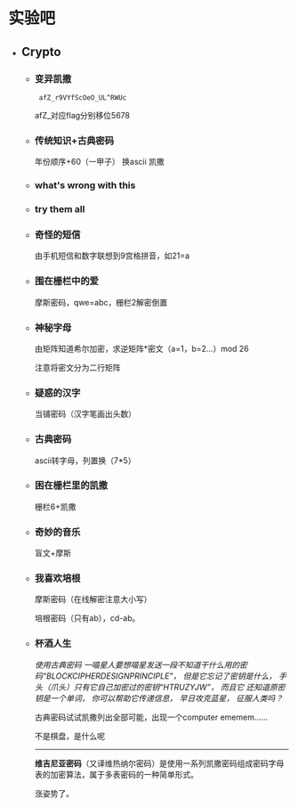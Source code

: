 # **实验吧**
- ## Crypto
   - ### 变异凯撒
          afZ_r9VYfScOeO_UL^RWUc 
     afZ_对应flag分别移位5678
   - ### 传统知识+古典密码
     年份顺序+60（一甲子）                       换ascii
     凯撒

   - ###  what's wrong with this
   
   - ### try them all
   
   -  ### 奇怪的短信
      由手机短信和数字联想到9宫格拼音，如21=a
     
    - ### 围在栅栏中的爱
      摩斯密码，qwe=abc，栅栏2解密倒置
    - ### 神秘字母
      由矩阵知道希尔加密，求逆矩阵*密文（a=1，b=2...）mod 26
      
      注意将密文分为二行矩阵
    - ### 疑惑的汉字
      当铺密码（汉字笔画出头数）
    - ### 古典密码
      ascii转字母，列置换（7*5）
    - ### 困在栅栏里的凯撒
      栅栏6+凯撒
    - ### 奇妙的音乐
      盲文+摩斯
    - ### 我喜欢培根
      摩斯密码（在线解密注意大小写）

      培根密码（只有ab），cd-ab。
    - ### 杯酒人生
         *使用古典密码 
         一喵星人要想喵星发送一段不知道干什么用的密码“BLOCKCIPHERDESIGNPRINCIPLE”，
         但是它忘记了密钥是什么， 手头（爪头）只有它自己加密过的密钥“HTRUZYJW”， 而且它
         还知道原密钥是一个单词， 你可以帮助它传递信息， 早日攻克蓝星， 征服人类吗？*
         
        古典密码试试凯撒列出全部可能，出现一个computer
        ememem......
                               
        不是棋盘，是什么呢
        ***
        **维吉尼亚密码**（又译维热纳尔密码）是使用一系列凯撒密码组成密码字母表的加密算法，属于多表密码的一种简单形式。
        
        涨姿势了。
   

     
